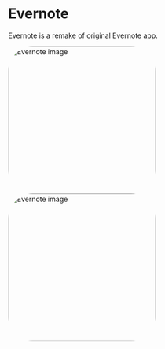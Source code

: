 Evernote
==================================

Evernote is a remake of original Evernote app.

<p>
    <img alt="Evernote image" style="border-radius:50px;" src="https://media.discordapp.net/attachments/1057743061695877150/1057804149204459611/CC954071-E50F-46D9-BA12-78E7A584F31A.jpg?width=452&height=1004" width=300>
    <img alt="Evernote image" style="border-radius:50px;" src="https://media.discordapp.net/attachments/1057743061695877150/1057804168687005838/Screenshot_2022-12-28-18-16-28-760_co.tiagoaguiar.evernotekt_Original.jpg?width=452&height=1004" width=300>
</p>





